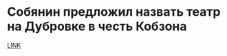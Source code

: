 # Собянин предложил назвать театр на Дубровке в честь Кобзона



[LINK](https://varlamov.ru/3075774.html)